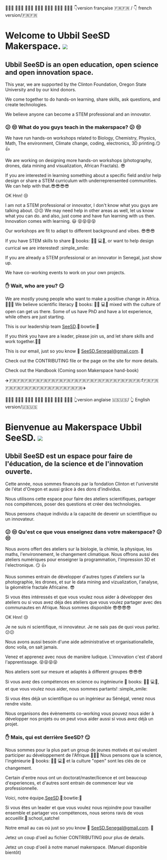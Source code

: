 👩🏾‍🏫 👩🏻‍⚕️ 👩🏿‍💻 👩🏽‍🚀 👩🏻‍🌾 👩🏼‍🔬 👩🏽‍💼 :point_down:version française :fr::fr: / :point_down: french version/:fr::fr:

Welcome to Ubbil SeeSD Makerspace. 
![](http://www.teenlibrariantoolbox.com/files/2015/05/bicycleaccident.gif)
============

## Ubbil SeeSD is an open education, open science and open innovation space. 

This year, we are supported by the Clinton Foundation, Oregon State University and by our kind donors. 

We come together to do hands-on learning, share skills, ask questions, and create technologies. 

We believe anyone can become a STEM professional and an innovator. 

### :confused: :unamused: What do you guys teach in the makerspace? :confused: :unamused:

We have run hands-on workshops related to Biology, Chemistry, Physics, Math, The environment, Climate change, coding, electronics, 3D printing.:smirk: :+1:

We are working on designing  more hands-on workshops (photography, drones, data mining and visualization, African Fractals). :sunglasses:

If you are interested in learning something about a specific field and/or help design or share a STEM curriculum with underreprensented communities. We can help with that.:sunglasses::sunglasses::sunglasses::sunglasses:

OK Hnn! :unamused:

I am not a STEM professional or innovator, I don't know what you guys are talking about. :confused::confused:
We may need help in other areas as well, let us know what you can do. 
and also, just come and have fun learning with us then. Innovation comes with learning. :smiley: :stuck_out_tongue_closed_eyes::stuck_out_tongue_closed_eyes::stuck_out_tongue_closed_eyes::stuck_out_tongue_closed_eyes:

Our workshops are fit to adapt to different background and vibes. :sunglasses::sunglasses::sunglasses:

If you have STEM skills to share :microscope: books: :telescope::wrench: :computer::syringe:, or want to help design currical we are interested! :simple_smile:
 
If you are already a STEM professional or an innovator in Senegal, just show up. 

We have co-working events to work on your own projects. 

### :raised_hand: Wait, who are you? :smirk:

We are mostly young people who want to make a positive change in Africa.:muscle::muscle::muscle: We believe scientific literacy :microscope: books: :telescope::wrench: :computer::syringe: mixed with the culture of open can get us there. 
Some of us have PhD and have a lot experience, while others are just starting.

This is our leadership team [SeeSD](https://www.seesd.org/team).:runner::bowtie::runner:

If you think you have are a leader, please join us, and let share skills and work together.:school_satchel::school_satchel: 

This is our email, just so you know :email: SeeSD.Senegal@gmail.com. :email:

Check out the CONTRIBUTING file or the page on the site for more details.

Check out the Handbook (Coming soon Makerspace hand-book)

:airplane::fr::fr::fr::fr::fr::fr::fr::fr::fr::fr::fr::fr::fr::fr::fr::fr::fr::f:fr::fr::fr::fr::fr::fr::fr::fr::fr::fr::fr::fr::airplane:

👩🏾‍🏫 👩🏻‍⚕️ 👩🏿‍💻 👩🏽‍🚀 👩🏻‍🌾 👩🏼‍🔬 👩🏽‍💼 :point_up_2:version anglaise :us::us:/ :point_up_2: English version/:us::us:

Bienvenue au Makerspace Ubbil SeeSD. 
![](http://www.teenlibrariantoolbox.com/files/2015/05/bicycleaccident.gif)
============

## Ubbil SeeSD est un espace pour faire de l'éducation, de la science et de l'innovation ouverte. 

Cette année, nous sommes financés par la fondation Clinton et l'université de l'état d'Oregon et aussi grâce à des dons d'individus.

Nous utilisons cette espace pour faire des ateliers scientifiques, partager nos compétences, poser des questions et créer des technologies. 

Nous pensons chaque individu a la capacité de devenir un scientifique ou un innovateur.

### :confused: :unamused: Qu'est ce que vous enseignez dans votre makerspace? :confused: :unamused:

Nous avons offert des ateliers sur la biologie, la chimie, la physique, les maths, l'environnement, le changement climatique. Nous offrons aussi des ateliers numériques pour enseigner la programmation, l'impression 3D et l'electronique. :smirk: :+1:

Nous sommes entrain de développer d'autres types d'ateliers sur la photographie, les drones, et sur le data mining and vizualization, l'analyse, la géométrie fractale Africaine. :sunglasses:

Si vous êtes intéressés et que vous voulez nous aider à développer des ateliers ou si vous avez déja des ateliers que vous voulez partager avec des communautes en Afrique. Nous sommes disponible :sunglasses::sunglasses::sunglasses::sunglasses:

OK Hnn! :unamused:

Je ne suis ni scientifique, ni innovateur. Je ne sais pas de quoi vous parlez. :confused::confused:

Nous avons aussi besoin d'une aide administrative et organisationallelle, donc voila, on sait jamais.  

Venez et apprenez avec nous de manière ludique. L'innovation c'est d'abord l'apprentissage. :stuck_out_tongue_closed_eyes::stuck_out_tongue_closed_eyes::stuck_out_tongue_closed_eyes::stuck_out_tongue_closed_eyes:

Nos ateliers sont sur mesure et adaptés à different groupes :sunglasses::sunglasses::sunglasses:

Si vous avez des compétences en science ou ingénieurie  :microscope: books: :telescope::wrench: :computer::syringe:, et que vous voulez nous aider, nous sommes partants! :simple_smile:
 
Si vous êtes déjà un scientifique ou un ingénieur au Sénégal, venez nous rendre visite. 

Nous organisons des évènements co-working vous pouvez nous aider à développer nos projets ou on peut vous aider aussi si vous avez déjà un projet. 

### :raised_hand: Mais, qui est derrière SeeSD? :smirk:

Nous sommes pour la plus part un group de jeunes motivés et qui veulent participer au développement de l'Afrique.:muscle::muscle::muscle: Nous pensons que la science, l'ingénieurie :microscope: books: :telescope::wrench: :computer::syringe: et la culture "open" sont les clés de ce changement. 

Certain d'entre nous ont un doctorat/master/licence et ont beaucoup d'experiences, et d'autres sont entrain de commencer leur vie professionnelle. 

Voici, notre équipe.[SeeSD](https://www.seesd.org/team).:runner::bowtie::runner:

Si vous êtes un leader et que vous voulez nous rejoindre pour travailler ensemble et partager vos compétences, nous serons ravis de vous accueillir.:school_satchel::school_satchel

Notre email au cas où just so you know :email: SeeSD.Senegal@gmail.com. :email:

Jetez un coup d'oeil au fichier CONTRIBUTING pour plus de details. 

Jetez un coup d'oeil à notre manuel makerspace. (Manuel disponible bientôt) 


